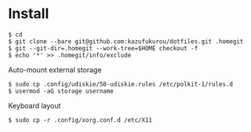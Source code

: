 # Install

```
$ cd
$ git clone --bare git@github.com:kazufukurou/dotfiles.git .homegit
$ git --git-dir=.homegit --work-tree=$HOME checkout -f
$ echo '*' >> .homegit/info/exclude
```

Auto-mount external storage
```
$ sudo cp .config/udiskie/50-udiskie.rules /etc/polkit-1/rules.d
$ usermod -aG storage username
```

Keyboard layout
```
$ sudo cp -r .config/xorg.conf.d /etc/X11
```
